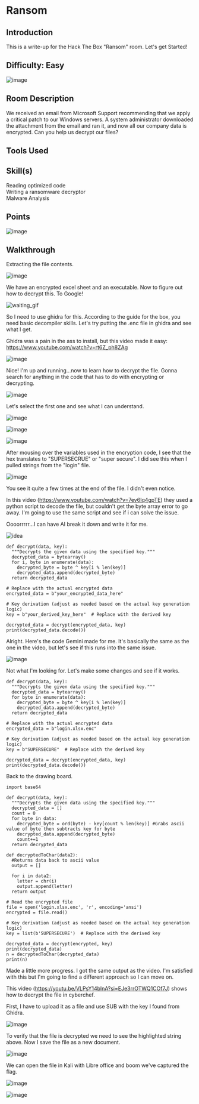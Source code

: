 # Ransom
## Introduction
This is a write-up for the Hack The Box "Ransom" room. Let's get Started!

## Difficulty: Easy
![image](https://github.com/user-attachments/assets/28294cfd-f93d-493e-9964-3f84cc7e7dcb)

## Room Description
We received an email from Microsoft Support recommending that we apply a critical patch to our Windows servers. A system administrator downloaded the attachment from the email and ran it, and now all our company data is encrypted. Can you help us decrypt our files?

## Tools Used


## Skill(s)
Reading optimized code \
Writing a ransomware decryptor \
Malware Analysis

## Points
![image](https://github.com/zrmartin71/HTB_Write_Ups/assets/54414820/a604e486-b35e-4871-b908-3e2b8ad406ce)

## Walkthrough

Extracting the file contents.

![image](https://github.com/user-attachments/assets/e06c0fbb-78b2-4903-8c72-4a7e67100f98)

We have an encrypted excel sheet and an executable. Now to figure out how to decrypt this. To Google!  

![waiting_gif](https://github.com/user-attachments/assets/91cf1bf9-ce5d-4487-9ba0-5be9bbbdb72e)

So I need to use ghidra for this. According to the guide for the box, you need basic decompiler skills. Let's try putting the .enc file in ghidra and see what I get.

Ghidra was a pain in the ass to install, but this video made it easy: https://www.youtube.com/watch?v=rt6Z_ph8ZAg

![image](https://github.com/user-attachments/assets/9d70ef1f-668c-4667-b5d8-8ab902ef9bbe)

Nice! I'm up and running...now to learn how to decrypt the file. Gonna search for anything in the code that has to do with encrypting or decrypting.

![image](https://github.com/user-attachments/assets/83008f18-b9a5-4e48-8b07-80107207b20e)

Let's select the first one and see what I can understand.

![image](https://github.com/user-attachments/assets/651748e6-1537-49e0-baa8-8c01f108281a)

![image](https://github.com/user-attachments/assets/530392c2-243e-4225-affc-651678b8d442)

![image](https://github.com/user-attachments/assets/6a6f7518-1e04-4d2a-a643-ad4027caf496)

After mousing over the variables used in the encryption code, I see that the hex translates to "SUPERSECRUE" or "super secure". I did see this when I pulled strings from the "login" file.

![image](https://github.com/user-attachments/assets/a5e10df5-7d26-48e3-8e7c-b56e5538b6b1)

You see it quite a few times at the end of the file. I didn't even notice.

In this video (https://www.youtube.com/watch?v=7ev6Iq4gpTE) they used a python script to decode the file, but couldn't get the byte array error to go away. I'm going to use the same script and see if i can solve the issue.

Oooorrrrr...I can have AI break it down and write it for me.

![idea](https://github.com/user-attachments/assets/6e64a240-e400-42c1-b44e-36cd383f520d)

```
def decrypt(data, key):
  """Decrypts the given data using the specified key."""
  decrypted_data = bytearray()
  for i, byte in enumerate(data):
    decrypted_byte = byte ^ key[i % len(key)]
    decrypted_data.append(decrypted_byte)
  return decrypted_data

# Replace with the actual encrypted data
encrypted_data = b"your_encrypted_data_here"

# Key derivation (adjust as needed based on the actual key generation logic)
key = b"your_derived_key_here"  # Replace with the derived key

decrypted_data = decrypt(encrypted_data, key)
print(decrypted_data.decode())

```

Alright. Here's the code Gemini made for me. It's basically the same as the one in the video, but let's see if this runs into the same issue.

![image](https://github.com/user-attachments/assets/7b98f03a-c18a-4e62-83ac-828ad2c99c2a)

Not what I'm looking for. Let's make some changes and see if it works.

```
def decrypt(data, key):
  """Decrypts the given data using the specified key."""
  decrypted_data = bytearray()
  for byte in enumerate(data):
    decrypted_byte = byte ^ key[i % len(key)]
    decrypted_data.append(decrypted_byte)
  return decrypted_data

# Replace with the actual encrypted data
encrypted_data = b"login.xlsx.enc"

# Key derivation (adjust as needed based on the actual key generation logic)
key = b"SUPERSECURE"  # Replace with the derived key

decrypted_data = decrypt(encrypted_data, key)
print(decrypted_data.decode())

```
Back to the drawing board.

```
import base64

def decrypt(data, key):
  """Decrypts the given data using the specified key."""
  decrypted_data = []
  count = 0
  for byte in data:
    decrypted_byte = ord(byte) - key[count % len(key)] #Grabs ascii value of byte then subtracts key for byte
    decrypted_data.append(decrypted_byte)
    count+=1
  return decrypted_data

def decryptedToChar(data2):
  #Returns data back to ascii value
  output = []

  for i in data2:
    letter = chr(i)
    output.append(letter)
  return output

# Read the encrypted file
file = open('login.xlsx.enc', 'r', encoding='ansi')
encrypted = file.read()

# Key derivation (adjust as needed based on the actual key generation logic)
key = list(b'SUPERSECURE')  # Replace with the derived key

decrypted_data = decrypt(encrypted, key)
print(decrypted_data)
n = decryptedToChar(decrypted_data)
print(n)

```
Made a little more progress. I got the same output as the video. I'm satisfied with this but I'm going to find a different approach so I can move on.

This video (https://youtu.be/VLPsY14blnA?si=EJe3rrOTWQ1COf7J) shows how to decrypt the file in cyberchef.

First, I have to upload it as a file and use SUB with the key I found from Ghidra.

![image](https://github.com/user-attachments/assets/ccc8c675-d25d-4c64-8b67-efbc8498b0c2)

To verify that the file is decrypted we need to see the highlighted string above. Now I save the file as a new document.

![image](https://github.com/user-attachments/assets/6100574d-0aab-42e2-8de5-b2de8814941a)

We can open the file in Kali with Libre office and boom we've captured the flag.

![image](https://github.com/user-attachments/assets/be26c3b5-9d86-4be6-b7ce-6abf97b382a1)


![image](https://github.com/user-attachments/assets/80b7d10b-1f2f-4195-8f4f-088aa6e1c2a3)
